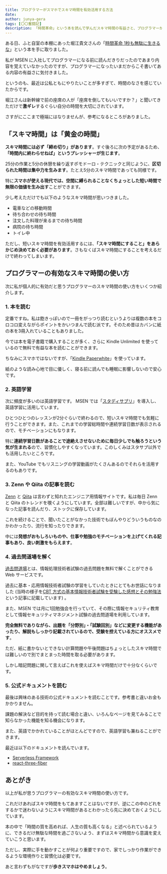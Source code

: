 ```yaml
---
title: プログラマーがスマホでスキマ時間を有効活用する方法
date: 
author: junya-gera
tags: [〇〇奮闘記]
description: 「時間革命」という本を読んで学んだスキマ時間の有益さと、プログラマーがスマホでスキマ時間を有効活用する方法を紹介します。
---
```


ある日、ふと自室の本棚にあった堀江貴文さんの「[時間革命 1秒も無駄に生きるな](https://www.amazon.co.jp/%E6%99%82%E9%96%93%E9%9D%A9%E5%91%BD-%EF%BC%91%E7%A7%92%E3%82%82%E3%83%A0%E3%83%80%E3%81%AB%E7%94%9F%E3%81%8D%E3%82%8B%E3%81%AA-%E5%A0%80%E6%B1%9F-%E8%B2%B4%E6%96%87-ebook/dp/B07W5N2HK1)」という本を手に取りました。

私が MSEN に入社してプログラマーになる前に読んだきりだったのであまり内容を覚えていなかったのですが、プログラマーになったいまだからこそ書いてある内容の有益さに気付きました。

というのも、最近は公私ともにやりたいことが多すぎて、時間のなさを感じていたからです。

堀江さんは新幹線で前の座席の人が「座席を倒してもいいですか？」と聞いてきただけで**激ギレ**するぐらい自分の時間を大切にされています。

さすがにここまで極端にはなりませんが、参考になるところがありました。

## 「スキマ時間」は「黄金の時間」

**スキマ時間には必ず「締め切り」があります**。すぐ後ろに次の予定があるため、**「時間内に終わらせねば」というプレッシャーが生じます**。

25分の作業と5分の休憩を繰り返すポモドーロ・テクニックと同じように、**区切られた時間は集中力を生みます**。たとえ5分のスキマ時間であっても同様です。

特に**スマホが使える現代では、空間に縛られることなくちょっとした短い時間で無限の価値を生み出す**ことができます。

少し考えただけでも以下のようなスキマ時間が思いつきました。

- 電車などの移動時間
- 待ち合わせの待ち時間
- 注文した料理が来るまでの待ち時間
- 病院の待ち時間
- トイレ中

ただし、短いスキマ時間を有効活用するには、**「スキマ時間にすること」をあらかじめ決めておく必要があります**。さもなくばスキマ時間にすることを考えるだけで終わってしまいます。

## プログラマーの有効なスキマ時間の使い方

次に私が個人的に有効だと思うプログラマーのスキマ時間の使い方をいくつか紹介します。

### 1. 本を読む

定番ですね。私は飽きっぽいので一冊をがっつり読むというよりは複数の本をコロコロ変えながらポイントをかいつまんで読む派です。そのため昔はカバンに紙の本を3冊入れていることもありました。

今では本を電子書籍で購入することが多く、さらに Kindle Unlimited を使っているので無料で有益な本を読むことができます。

ちなみにスマホではないですが、「[Kindle Paperwhite](https://www.amazon.co.jp/Kindle-Paperwhite-6-8%E3%82%A4%E3%83%B3%E3%83%81%E3%83%87%E3%82%A3%E3%82%B9%E3%83%97%E3%83%AC%E3%82%A4-%E8%89%B2%E8%AA%BF%E8%AA%BF%E7%AF%80%E3%83%A9%E3%82%A4%E3%83%88%E6%90%AD%E8%BC%89-%E5%BA%83%E5%91%8A%E3%81%AA%E3%81%97/dp/B08N3J8GTX/ref=sr_1_1?keywords=%E3%82%AD%E3%83%B3%E3%83%89%E3%83%AB%E3%83%9A%E3%83%BC%E3%83%91%E3%83%BC%E3%83%9B%E3%83%AF%E3%82%A4%E3%83%88&qid=1664628561&qu=eyJxc2MiOiIzLjM0IiwicXNhIjoiMi43NCIsInFzcCI6IjIuNjMifQ%3D%3D&sr=8-1)」を使っています。

紙のような読み心地で目に優しく、寝る前に読んでも睡眠に影響しないので安心です。

### 2. 英語学習

次に頻度が多いのは英語学習です。 MSEN では「[スタディサプリ](https://studysapuri.jp/)」を導入し、英語学習に活用しています。

ひとつひとつのレッスンが2分ぐらいで終わるので、短いスキマ時間でも気軽に行うことができます。また、これまでの学習総時間や連続学習日数が表示されるので、モチベーションにもなります。

特に**連続学習日数があることで途絶えさせないために毎日少しでも触ろうという気が生まれる**ので、習慣化しやすくなっています。このしくみはスタサプ以外でも活用したいところです。

また、YouTube でもリスニングの学習動画がたくさんあるのでそれらを活用するのもありです。

### 3. Zenn や Qiita の記事を読む

[Zenn](https://zenn.dev/) と [Qiita](https://qiita.com/) は言わずと知れたエンジニア用情報サイトです。私は毎日 Zenn と Qiita のトレンドを覗くようにしています。全部は難しいですが、中から気になった記事を読んだり、ストックに保存しています。

これを続けることで、聞いたことがなかった技術でもぼんやりどういうものなのかわかったり、流行を知ったりできます。

中には**発想がおもしろいものや、仕事や勉強のモチベーションを上げてくれる記事もあり、良い刺激をもらえます**。

### 4. 過去問道場を解く

[過去問道場](https://www.fe-siken.com/)とは、情報処理技術者試験の過去問題を無料で解くことができる Web サービスです。

過去に基本・応用情報技術者試験の学習をしていたときにとてもお世話になりました (当時の様子を[CBT 方式の基本情報技術者試験を受験した感想とその勉強法](https://mseeeen.msen.jp/take-the-kihon-joho-exam-at-cbt/)という記事に記載しています) 。

また、MSEN では月に1回勉強会を行っていて、その際に情報セキュリティ教育として情報セキュリティマネジメント試験の過去問道場を利用しています。

**完全無料でありながら、出題を「分野別」・「試験回別」などに変更する機能があったり、解説もしっかり記載されているので、受験を控えている方にオススメです**。

ただ、紙に書かないとできない計算問題や午後問題はちょっとしたスキマ時間では難しいので別でまとまった時間を取る必要があります。

しかし暗記問題に関して言えばこれを使えばスキマ時間だけで十分なくらいです。

### 5. 公式ドキュメントを読む

最後は興味のある技術の公式ドキュメントを読むことです。参考書と違いお金もかかりません。

課題の解決など目的を持って読む場合と違い、いろんなページを見てみることで知らなかった機能を知る機会になります。

また、英語でかかれていることがほとんどですので、英語学習も兼ねることができます。

最近は以下のドキュメントを読んでいます。

- [Serverless Framework](https://www.serverless.com/framework/docs)
- [react-three-fiber](https://docs.pmnd.rs/react-three-fiber/getting-started/introduction)

## あとがき

以上が私が思うプログラマーの有効なスキマ時間の使い方です。

これだけあればスキマ時間をもてあますことはないですが、逆にこの中のどれをするかで迷わないようにスキマ時間があるとわかったら先に決めておくようにしています。

本の中で「時間の質を高めれば、人生の質も高くなる」と述べられているように、できるだけ無駄な時間を過ごさないよう、まずはスキマ時間から意識を変えていこうと思います。

ただし、実際に手を動かすことが何より重要ですので、家でしっかり作業ができるような環境作りと習慣化は必要です。

あと言わずもがなですが**歩きスマホはやめましょう**。
